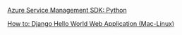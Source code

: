 [Azure Service Management SDK: Python](https://github.com/Azure/azure-sdk-for-python)

[How to: Django Hello World Web Application (Mac-Linux)](https://azure.microsoft.com/documentation/virtual-machines-python-django-web-app-linux)
